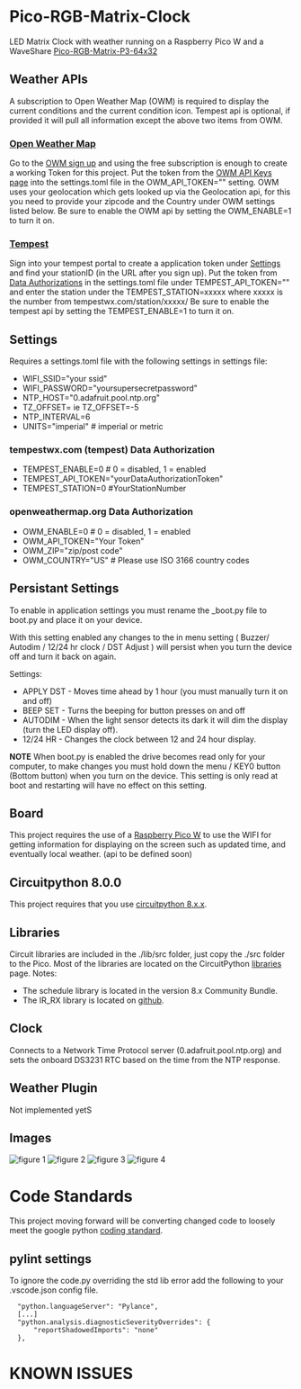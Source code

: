 # Pico-RGB-Matrix-Clock
LED Matrix Clock with weather running on a Raspberry Pico W and a WaveShare [Pico-RGB-Matrix-P3-64x32](https://www.waveshare.com/wiki/Pico-RGB-Matrix-P3-64x32)

## Weather APIs
A subscription to Open Weather Map (OWM) is required to display the current conditions and the current condition icon. Tempest api is optional, if provided it will pull all information except the above two items from OWM.

### [Open Weather Map](https://openweathermap.org)
Go to the [OWM sign up](https://openweathermap.org/appid) and using the free subscription is enough to create a working Token for this project.
Put the token from the [OWM API Keys page](https://home.openweathermap.org/api_keys) into the settings.toml file in the OWM_API_TOKEN="" setting.
OWM uses your geolocation which gets looked up via the Geolocation api, for this you need to provide your zipcode and the Country under OWM settings listed below.
Be sure to enable the OWM api by setting the OWM_ENABLE=1 to turn it on.

### [Tempest](https://tempestwx.com/)
Sign into your tempest portal to create a application token under [Settings](https://tempestwx.com/settings) and find your stationID (in the URL after you sign up).
Put the token from [Data Authorizations](https://tempestwx.com/settings/tokens) in the settings.toml file under TEMPEST_API_TOKEN="" and enter the station under the TEMPEST_STATION=xxxxx  where xxxxx is the number from tempestwx.com/station/xxxxx/
Be sure to enable the tempest api by setting the TEMPEST_ENABLE=1 to turn it on.

## Settings
Requires a settings.toml file with the following settings in settings file:

* WIFI_SSID="your ssid"
* WIFI_PASSWORD="yoursupersecretpassword"
* NTP_HOST="0.adafruit.pool.ntp.org"
* TZ_OFFSET=<timezone offset> ie TZ_OFFSET=-5
* NTP_INTERVAL=6
* UNITS="imperial" # imperial or metric
### tempestwx.com (tempest) Data Authorization
* TEMPEST_ENABLE=0 # 0 = disabled, 1 = enabled
* TEMPEST_API_TOKEN="yourDataAuthorizationToken"
* TEMPEST_STATION=0 #YourStationNumber
### openweathermap.org Data Authorization
* OWM_ENABLE=0 # 0 = disabled, 1 = enabled
* OWM_API_TOKEN="Your Token"
* OWM_ZIP="zip/post code"
* OWM_COUNTRY="US" # Please use ISO 3166 country codes

## Persistant Settings
To enable in application settings you must rename the _boot.py file to boot.py and place it on your device.  

With this setting enabled any changes to the in menu setting ( Buzzer/ Autodim / 12/24 hr clock / DST Adjust ) will persist when you turn the device off and turn it back on again. 

Settings:
* APPLY DST - Moves time ahead by 1 hour (you must manually turn it on and off)
* BEEP SET - Turns the beeping for button presses on and off 
* AUTODIM - When the light sensor detects its dark it will dim the display (turn the LED display off). 
* 12/24 HR - Changes the clock between 12 and 24 hour display.

**NOTE** When boot.py is enabled the drive becomes read only for your computer, to make changes you must hold down the menu / KEY0 button (Bottom button) when you turn on the device. This setting is only read at boot and restarting will have no effect on this setting. 

## Board
This project requires the use of a [Raspberry Pico W](https://www.raspberrypi.com/products/raspberry-pi-pico/) to use the WIFI for getting information for displaying on the screen such as updated time, and eventually local weather. (api to be defined soon)

## Circuitpython 8.0.0
This project requires that you use [circuitpython 8.x.x](https://circuitpython.org/board/raspberry_pi_pico_w/). 

## Libraries
Circuit libraries are included in the ./lib/src folder, just copy the ./src folder to the Pico. Most of the libraries are located on the 
 CircuitPython [libraries](https://circuitpython.org/libraries) page. 
 Notes: 
 * The schedule library is located in the version 8.x Community Bundle. 
 * The IR_RX library is located on [github](https://github.com/peterhinch/micropython_ir).

## Clock
Connects to a Network Time Protocol server (0.adafruit.pool.ntp.org) and sets the onboard DS3231 RTC based on the time from the NTP response.

## Weather Plugin
Not implemented yetS

## Images
![figure 1](/images/img1.jpg)
![figure 2](/images/img2.jpg)
![figure 3](/images/img3.jpg)
![figure 4](/images/img4.jpg)

# Code Standards
This project moving forward will be converting changed code to loosely meet the
google python [coding standard](https://google.github.io/styleguide/pyguide.html#316-naming). 

## pylint settings
To ignore the code.py overriding the std lib error add the following
to your .vscode.json config file.
```
  "python.languageServer": "Pylance",
  [...]
  "python.analysis.diagnosticSeverityOverrides": {
      "reportShadowedImports": "none"
  },
```

# KNOWN ISSUES

